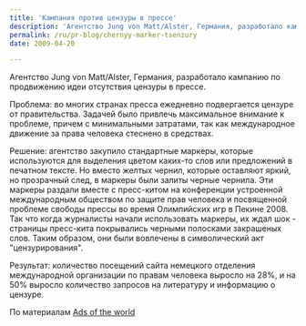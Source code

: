 ```yaml
---
title: 'Кампания против цензуры в прессе'
description: 'Агентство Jung von Matt/Alster, Германия, разработало кампанию по продвижению идеи отсутствия цензуры в прессе.'
permalink: /ru/pr-blog/chernyy-marker-tsenzury
date: 2009-04-20

---
```

Агентство Jung von Matt/Alster, Германия, разработало кампанию по продвижению идеи отсутствия цензуры в прессе.

Проблема: во многих странах пресса ежедневно подвергается цензуре от правительства. Задачей было привлечь максимальное внимание к проблеме, причем с минимальными затратами, так как международное движение за права человека стеснено в средствах.

Решение: агентство закупило стандартные маркеры, которые используются для  выделения цветом каких-то  слов или предложений в печатном тексте. Но вместо желтых чернил, которые оставляют яркий, но прозрачный след, в маркеры были залиты черные чернила. Эти маркеры раздали вместе с пресс-китом на конференции устроенной международным обществом по защите прав человека и посвященной проблеме свободы прессы во время Олимпийских игр в Пекине 2008. Так что когда журналисты начали использовать маркеры, их ждал шок - страницы пресс-кита покрывались черными полосками закрашеных слов. Таким образом, они были вовлечены в символический акт "цензурирования".

Результат: количество посещений сайта немецкого отделения международной организации по правам человека выросло на 28%, и на 50% выросло количество запросов на литературу и информацию о  цензуре.

По материалам <a href="https://adsoftheworld.com/media/dm/igfmishr_international_society_for_human_rights_blacklighter?size=_original">  Ads of the world </a>

